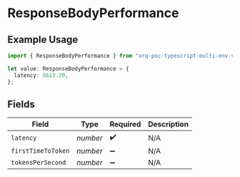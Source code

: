 # ResponseBodyPerformance

## Example Usage

```typescript
import { ResponseBodyPerformance } from "orq-poc-typescript-multi-env-version/models/operations";

let value: ResponseBodyPerformance = {
  latency: 8613.20,
};
```

## Fields

| Field              | Type               | Required           | Description        |
| ------------------ | ------------------ | ------------------ | ------------------ |
| `latency`          | *number*           | :heavy_check_mark: | N/A                |
| `firstTimeToToken` | *number*           | :heavy_minus_sign: | N/A                |
| `tokensPerSecond`  | *number*           | :heavy_minus_sign: | N/A                |